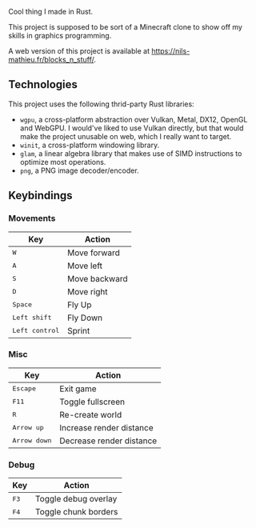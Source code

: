 Cool thing I made in Rust.

This project is supposed to be sort of a Minecraft clone to show off my skills in graphics
programming.

A web version of this project is available at https://nils-mathieu.fr/blocks_n_stuff/.

## Technologies

This project uses the following thrid-party Rust libraries:

- `wgpu`, a cross-platform abstraction over Vulkan, Metal, DX12, OpenGL and WebGPU. I would've
  liked to use Vulkan directly, but that would make the project unusable on web, which I really
  want to target.
- `winit`, a cross-platform windowing library.
- `glam`, a linear algebra library that makes use of SIMD instructions to optimize most operations.
- `png`, a PNG image decoder/encoder.

## Keybindings

### Movements

| Key                     | Action        |
| ----------------------- | ------------- |
| <kbd>W</kbd>            | Move forward  |
| <kbd>A</kbd>            | Move left     |
| <kbd>S</kbd>            | Move backward |
| <kbd>D</kbd>            | Move right    |
| <kbd>Space</kbd>        | Fly Up        |
| <kbd>Left shift</kbd>   | Fly Down      |
| <kbd>Left control</kbd> | Sprint        |

### Misc

| Key                   | Action                   |
| --------------------- | ------------------------ |
| <kbd>Escape</kbd>     | Exit game                |
| <kbd>F11</kbd>        | Toggle fullscreen        |
| <kbd>R</kbd>          | Re-create world          |
| <kbd>Arrow up</kbd>   | Increase render distance |
| <kbd>Arrow down</kbd> | Decrease render distance |

### Debug

| Key           | Action               |
| ------------- | -------------------- |
| <kbd>F3</kbd> | Toggle debug overlay |
| <kbd>F4</kbd> | Toggle chunk borders |
